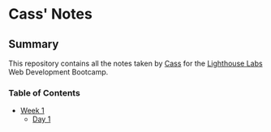 # Cass' Notes
## Summary

This repository contains all the notes taken by [Cass](https://github.com/csb3) for the [Lighthouse Labs](https://www.lighthouselabs.ca) Web Development Bootcamp.

### Table of Contents
* [Week 1](Week_1)
  * [Day 1](Day_1)
